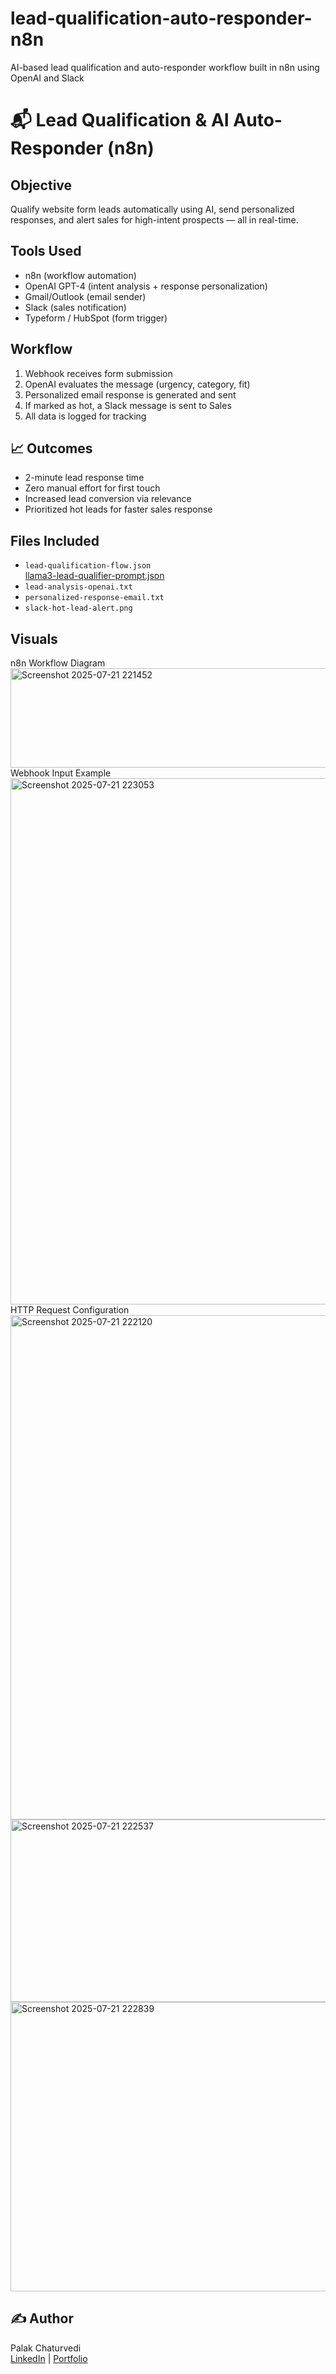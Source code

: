 # lead-qualification-auto-responder-n8n
AI-based lead qualification and auto-responder workflow built in n8n using OpenAI and Slack
# 📬 Lead Qualification & AI Auto-Responder (n8n)

##  Objective  
Qualify website form leads automatically using AI, send personalized responses, and alert sales for high-intent prospects — all in real-time.

##  Tools Used  
- n8n (workflow automation)  
- OpenAI GPT-4 (intent analysis + response personalization)  
- Gmail/Outlook (email sender)  
- Slack (sales notification)  
- Typeform / HubSpot (form trigger)

##  Workflow  
1. Webhook receives form submission  
2. OpenAI evaluates the message (urgency, category, fit)  
3. Personalized email response is generated and sent  
4. If marked as hot, a Slack message is sent to Sales  
5. All data is logged for tracking

## 📈 Outcomes  
- 2-minute lead response time  
- Zero manual effort for first touch  
- Increased lead conversion via relevance  
- Prioritized hot leads for faster sales response

##  Files Included  
- `lead-qualification-flow.json`  
[llama3-lead-qualifier-prompt.json](https://github.com/user-attachments/files/21351592/llama3-lead-qualifier-prompt.json)
- `lead-analysis-openai.txt`  
- `personalized-response-email.txt`  
- `slack-hot-lead-alert.png`

##  Visuals 
 n8n Workflow Diagram
<img width="840" height="159" alt="Screenshot 2025-07-21 221452" src="https://github.com/user-attachments/assets/9a17d55f-f48f-45ab-a00b-cbfb302d36c1" />
Webhook Input Example
<img width="1530" height="842" alt="Screenshot 2025-07-21 223053" src="https://github.com/user-attachments/assets/f52e23b4-6fc5-40f2-b427-3d17cbf4ffe6" />
HTTP Request Configuration
<img width="1520" height="807" alt="Screenshot 2025-07-21 222120" src="https://github.com/user-attachments/assets/e61d060f-a199-435c-8978-2288ffc3e6a1" />
<img width="917" height="292" alt="Screenshot 2025-07-21 222537" src="https://github.com/user-attachments/assets/d320a66a-948a-4ffa-b862-44e049235111" />
<img width="1093" height="463" alt="Screenshot 2025-07-21 222839" src="https://github.com/user-attachments/assets/d4c867e9-e0f2-463f-ace7-d1c698dced82" />

## ✍️ Author
Palak Chaturvedi  
[LinkedIn](https://linkedin.com/in/palak-chaturvedi) | [Portfolio](https://www.notion.so/Lead-Qualification-AI-Auto-Responder-237080ad24ae80cc8b15e878f455fc78)


